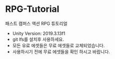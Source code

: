 # RPG-Tutorial
패스트 캠퍼스 액션 RPG 튜토리얼
- Unity Version: 2019.3.13f1
- git lfs를 설치후 사용하세요.
- 모든 유료 에셋들은 무료 에셋들로 교체되었습니다.
 - 사용하시기 전에 무료 에셋들을 확인 하시고 바랍니다.
